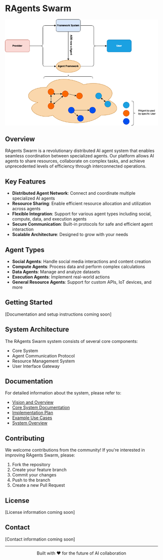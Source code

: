 # RAgents Swarm

<p align="center">
  <img src="./image/introduction_about_vision.png" alt="RAgents Swarm Vision" width="600"/>
</p>

## Overview

RAgents Swarm is a revolutionary distributed AI agent system that enables seamless coordination between specialized agents. Our platform allows AI agents to share resources, collaborate on complex tasks, and achieve unprecedented levels of efficiency through interconnected operations.

## Key Features

- **Distributed Agent Network**: Connect and coordinate multiple specialized AI agents
- **Resource Sharing**: Enable efficient resource allocation and utilization across agents
- **Flexible Integration**: Support for various agent types including social, compute, data, and execution agents
- **Secure Communication**: Built-in protocols for safe and efficient agent interaction
- **Scalable Architecture**: Designed to grow with your needs

## Agent Types

- **Social Agents**: Handle social media interactions and content creation
- **Compute Agents**: Process data and perform complex calculations
- **Data Agents**: Manage and analyze datasets
- **Execution Agents**: Implement real-world actions
- **General Resource Agents**: Support for custom APIs, IoT devices, and more

## Getting Started

[Documentation and setup instructions coming soon]

## System Architecture

The RAgents Swarm system consists of several core components:

- Core System
- Agent Communication Protocol
- Resource Management System
- User Interface Gateway

## Documentation

For detailed information about the system, please refer to:

- [Vision and Overview](./A_Vision_Swarm_of_RAgent.MD)
- [Core System Documentation](./coreSystem.MD)
- [Implementation Plan](./plan.MD)
- [Example Use Cases](./plan_example.MD)
- [System Overview](./overview.MD)

## Contributing

We welcome contributions from the community! If you're interested in improving RAgents Swarm, please:

1. Fork the repository
2. Create your feature branch
3. Commit your changes
4. Push to the branch
5. Create a new Pull Request

## License

[License information coming soon]

## Contact

[Contact information coming soon]

---

<p align="center">
  Built with ❤️ for the future of AI collaboration
</p> 